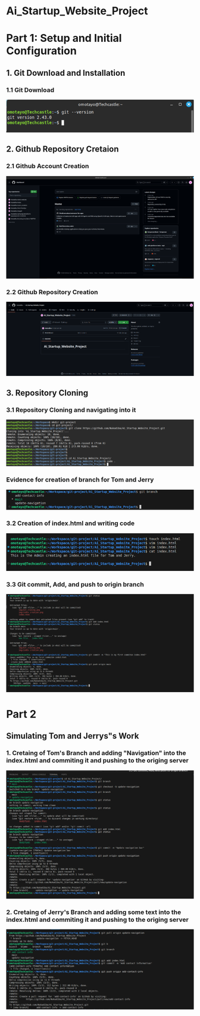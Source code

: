 # Ai_Startup_Website_Project

# Part 1: Setup and Initial Configuration 

## 1. Git Download and Installation 

### 1.1 Git Download 
![](./img/Git.png)


## 2. Github Repository Cretaion 

### 2.1 Github Account Creation 

![](./img/GitHub_Account.png)

### 2.2 Github Repository Creation 

![](./img/repo_creation.png)

## 3. Repository Cloning 

### 3.1 Repository Cloning and navigating into it

![](./img/Git_cloning.png)
### Evidence for creation of branch for Tom and Jerry 
![](./img/repo_cloning_evidence.png)

### 3.2 Creation of index.html and writing code

![](./img/index%20creation.png)

### 3.3 Git commit, Add, and push to origin branch 

![](./img/git_commit_add_push.png)

# Part 2

## Simulating Tom and Jerrys"s Work 


### 1. Cretaing of Tom's Branch and adding "Navigation" into the index.html and commiting it and pushing to the origing server 

![](./img/part2_Tom.png)

### 2. Cretaing of Jerry's Branch and adding some text into the index.html and commiting it and pushing to the origing server 

![](./img/jerry_part2.png)